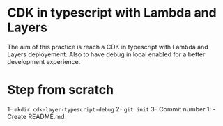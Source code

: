 # CDK in typescript with Lambda and Layers
The aim of this practice is reach a CDK in typescript with Lambda and Layers deployement. Also to have debug in local enabled for a better development experience.


# Step from scratch
1- `mkdir cdk-layer-typescript-debug`
2- `git init`
3- Commit number 1: - Create README.md